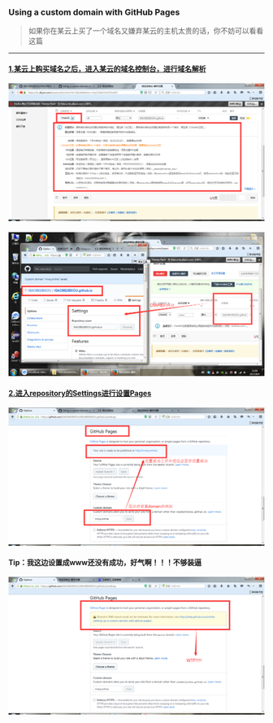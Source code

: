 ### Using a custom domain with GitHub Pages

> 如果你在某云上买了一个域名又嫌弃某云的主机太贵的话，你不妨可以看看这篇

---

#### [1.某云上购买域名之后，进入某云的域名控制台，进行域名解析](/ )

![](/assets/Pages_01.png)

#### ![](/assets/Pages_03.png)

#### [2.进入repository的Settings进行设置Pages](/ )

#### ![](/assets/Pages_04.png)

#### Tip：我这边设置成www还没有成功，好气啊！！！不够装逼

![](/assets/Pages_06.png)





